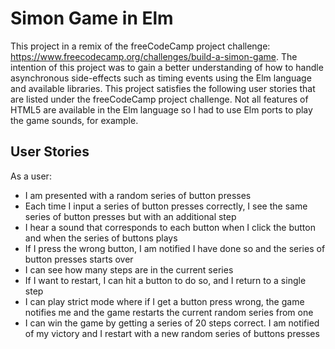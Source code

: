 # Simon Game in Elm

This project in a remix of the freeCodeCamp project challenge: https://www.freecodecamp.org/challenges/build-a-simon-game. The intention of this project was to gain a better understanding of how to handle asynchronous side-effects such as timing events using the Elm language and available libraries. This project satisfies the following user stories that are listed under the freeCodeCamp project challenge. Not all features of HTML5 are available in the Elm language so I had to use Elm ports to play the game sounds, for example.

## User Stories

As a user:

- I am presented with a random series of button presses
- Each time I input a series of button presses correctly, I see the same series of button presses but with an additional step
- I hear a sound that corresponds to each button when I click the button and when the series of buttons plays
- If I press the wrong button, I am notified I have done so and the series of button presses starts over
- I can see how many steps are in the current series
- If I want to restart, I can hit a button to do so, and I return to a single step
- I can play strict mode where if I get a button press wrong, the game notifies me and the game restarts the current random series from one
- I can win the game by getting a series of 20 steps correct. I am notified of my victory and I restart with a new random series of buttons presses
